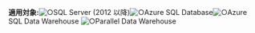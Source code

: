 <Token>**適用対象:**![○](media/yes.png)SQL Server (2012 以降)![○](media/yes.png)Azure SQL Database![○](media/yes.png)Azure SQL Data Warehouse ![○](media/yes.png)Parallel Data Warehouse </Token>
